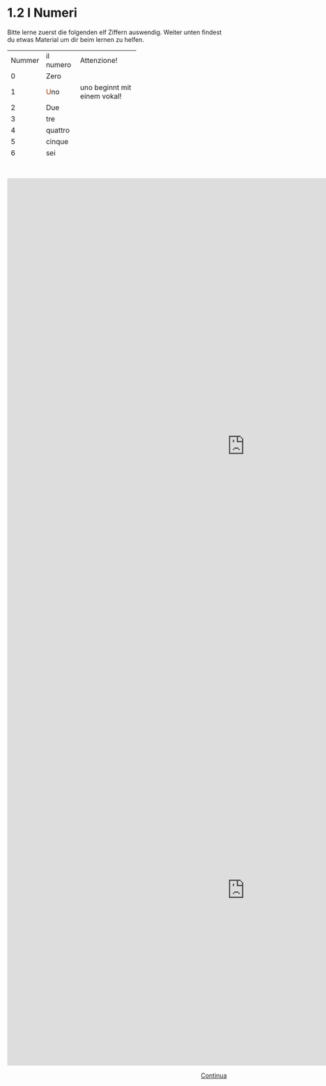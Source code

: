 <h1>1.2 I Numeri </h1>
  
  <p>Bitte lerne zuerst die folgenden elf Ziffern auswendig. Weiter unten findest du etwas Material um dir beim lernen zu helfen.</p>
<table style="height: 246px; width: 295.833px;">
<tbody>
<tr>
<td style="width: 26px;">Nummer</td>
<td style="width: 70px;">il numero</td>
<td style="width: 175.833px;">Attenzione!</td>
</tr>
<tr>
<td style="width: 26px;">0</td>
<td style="width: 70px;">Zero</td>
<td style="width: 175.833px;">&nbsp;</td>
</tr>
<tr>
<td style="width: 26px;">1</td>
<td style="width: 70px;"><span style="color: #993300;">U</span>no</td>
<td style="width: 175.833px;">uno beginnt mit einem vokal!</td>
</tr>
<tr>
<td style="width: 26px;">2</td>
<td style="width: 70px;">Due</td>
<td style="width: 175.833px;">&nbsp;</td>
</tr>
<tr>
<td style="width: 26px;">3</td>
<td style="width: 70px;">tre</td>
<td style="width: 175.833px;">&nbsp;</td>
</tr>
<tr>
<td style="width: 26px;">4</td>
<td style="width: 70px;">quattro</td>
<td style="width: 175.833px;">&nbsp;</td>
</tr>
<tr>
<td style="width: 26px;">5</td>
<td style="width: 70px;">cinque</td>
<td style="width: 175.833px;">&nbsp;</td>
</tr>
<tr>
<td style="width: 26px;">6</td>
<td style="width: 70px;">sei</td>
<td style="width: 175.833px;">&nbsp;</td>
</tr>
<tr>
<td style="width: 26px;">7</td>
<td style="width: 70px;">sette</td>
<td style="width: 175.833px;">&nbsp;</td>
</tr>
<tr>
<td style="width: 26px;">8</td>
<td style="width: 70px;"><span style="color: #993300;">o</span>tto</td>
<td style="width: 175.833px;">otto beginnt mit einem vokal!</td>
</tr>
<tr>
<td style="width: 26px;">9</td>
<td style="width: 70px;">nove</td>
<td style="width: 175.833px;">&nbsp;</td>
</tr>
<tr>
<td style="width: 26px;">10</td>
<td style="width: 70px;">dieci</td>
<td style="width: 175.833px;">&nbsp;</td>
</tr>
</tbody>
</table>
<p>&nbsp;</p>
<iframe src="https://h5p.org/h5p/embed/402107" width="1090" height="1228" frameborder="0" allowfullscreen="allowfullscreen"></iframe><script src="https://h5p.org/sites/all/modules/h5p/library/js/h5p-resizer.js" charset="UTF-8"></script>
<iframe src="https://h5p.org/h5p/embed/405234" width="1090" height="805" frameborder="0" allowfullscreen="allowfullscreen"></iframe><script src="https://h5p.org/sites/all/modules/h5p/library/js/h5p-resizer.js" charset="UTF-8"></script>








<p>
<a style="float:right;" href="numeri2.html">Continua</a>
</p>
<div style="clear:both;">  </div>
